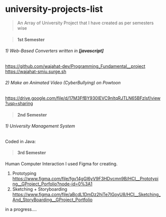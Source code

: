 # university-projects-list 
> An Array of University Project that I have created as per semesters wise

> #### 1st Semester
###### 1) Web-Based Converters written in **[javascript]** 
https://github.com/wajahat-dev/Programming_Fundamental__project 
<br />
https://wajahat-smiu.surge.sh

###### 2) Make an Animated Video (CyberBullying) on Powtoon 
https://drive.google.com/file/d/17M3FfBY930IEVC9nltqRJTLN65BFzIsf/view?usp=sharing
<br />


> #### 2nd Semester

###### 1) University Management System
Coded in Java: 


> #### 3rd Semester
Human Computer Interaction 
I used Figma for creating.
1)	Prototyping
https://www.figma.com/file/fgv14gGl6yV9F3HDvcmn9B/HCI__Prototyping__GProject_Porfolio?node-id=0%3A1
2)	Sketching + Storyboarding
https://www.figma.com/file/aBcdL1DmDz2hjTe7IGoyU8/HCI__Sketching_And_StoryBoarding__GProject_Portfolio

in a progress....
